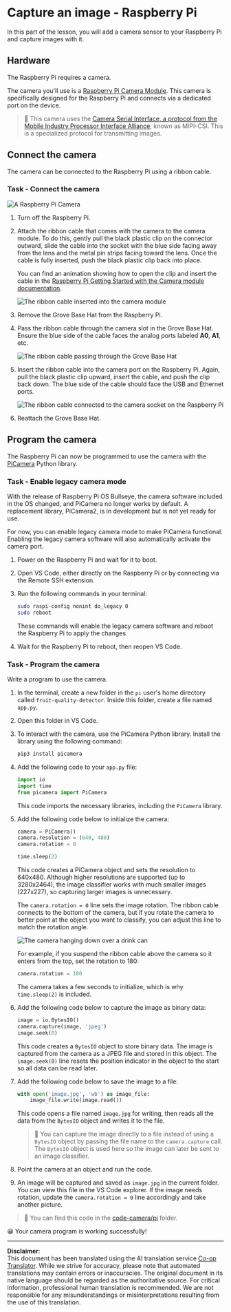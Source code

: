 <!--
CO_OP_TRANSLATOR_METADATA:
{
  "original_hash": "c677667095f6133eee418c7e53615d05",
  "translation_date": "2025-08-28T19:09:49+00:00",
  "source_file": "4-manufacturing/lessons/2-check-fruit-from-device/pi-camera.md",
  "language_code": "en"
}
-->
# Capture an image - Raspberry Pi

In this part of the lesson, you will add a camera sensor to your Raspberry Pi and capture images with it.

## Hardware

The Raspberry Pi requires a camera.

The camera you'll use is a [Raspberry Pi Camera Module](https://www.raspberrypi.org/products/camera-module-v2/). This camera is specifically designed for the Raspberry Pi and connects via a dedicated port on the device.

> 💁 This camera uses the [Camera Serial Interface, a protocol from the Mobile Industry Processor Interface Alliance](https://wikipedia.org/wiki/Camera_Serial_Interface), known as MIPI-CSI. This is a specialized protocol for transmitting images.

## Connect the camera

The camera can be connected to the Raspberry Pi using a ribbon cable.

### Task - Connect the camera

![A Raspberry Pi Camera](../../../../../translated_images/pi-camera-module.4278753c31bd6e757aa2b858be97d72049f71616278cefe4fb5abb485b40a078.en.png)

1. Turn off the Raspberry Pi.

1. Attach the ribbon cable that comes with the camera to the camera module. To do this, gently pull the black plastic clip on the connector outward, slide the cable into the socket with the blue side facing away from the lens and the metal pin strips facing toward the lens. Once the cable is fully inserted, push the black plastic clip back into place.

    You can find an animation showing how to open the clip and insert the cable in the [Raspberry Pi Getting Started with the Camera module documentation](https://projects.raspberrypi.org/en/projects/getting-started-with-picamera/2).

    ![The ribbon cable inserted into the camera module](../../../../../translated_images/pi-camera-ribbon-cable.0bf82acd251611c21ac616f082849413e2b322a261d0e4f8fec344248083b07e.en.png)

1. Remove the Grove Base Hat from the Raspberry Pi.

1. Pass the ribbon cable through the camera slot in the Grove Base Hat. Ensure the blue side of the cable faces the analog ports labeled **A0**, **A1**, etc.

    ![The ribbon cable passing through the Grove Base Hat](../../../../../translated_images/grove-base-hat-ribbon-cable.501fed202fcf73b11b2b68f6d246189f7d15d3e4423c572ddee79d77b4632b47.en.png)

1. Insert the ribbon cable into the camera port on the Raspberry Pi. Again, pull the black plastic clip upward, insert the cable, and push the clip back down. The blue side of the cable should face the USB and Ethernet ports.

    ![The ribbon cable connected to the camera socket on the Raspberry Pi](../../../../../translated_images/pi-camera-socket-ribbon-cable.a18309920b11800911082ed7aa6fb28e6d9be3a022e4079ff990016cae3fca10.en.png)

1. Reattach the Grove Base Hat.

## Program the camera

The Raspberry Pi can now be programmed to use the camera with the [PiCamera](https://pypi.org/project/picamera/) Python library.

### Task - Enable legacy camera mode

With the release of Raspberry Pi OS Bullseye, the camera software included in the OS changed, and PiCamera no longer works by default. A replacement library, PiCamera2, is in development but is not yet ready for use.

For now, you can enable legacy camera mode to make PiCamera functional. Enabling the legacy camera software will also automatically activate the camera port.

1. Power on the Raspberry Pi and wait for it to boot.

1. Open VS Code, either directly on the Raspberry Pi or by connecting via the Remote SSH extension.

1. Run the following commands in your terminal:

    ```sh
    sudo raspi-config nonint do_legacy 0
    sudo reboot
    ```

    These commands will enable the legacy camera software and reboot the Raspberry Pi to apply the changes.

1. Wait for the Raspberry Pi to reboot, then reopen VS Code.

### Task - Program the camera

Write a program to use the camera.

1. In the terminal, create a new folder in the `pi` user's home directory called `fruit-quality-detector`. Inside this folder, create a file named `app.py`.

1. Open this folder in VS Code.

1. To interact with the camera, use the PiCamera Python library. Install the library using the following command:

    ```sh
    pip3 install picamera
    ```

1. Add the following code to your `app.py` file:

    ```python
    import io
    import time
    from picamera import PiCamera
    ```

    This code imports the necessary libraries, including the `PiCamera` library.

1. Add the following code below to initialize the camera:

    ```python
    camera = PiCamera()
    camera.resolution = (640, 480)
    camera.rotation = 0
    
    time.sleep(2)
    ```

    This code creates a PiCamera object and sets the resolution to 640x480. Although higher resolutions are supported (up to 3280x2464), the image classifier works with much smaller images (227x227), so capturing larger images is unnecessary.

    The `camera.rotation = 0` line sets the image rotation. The ribbon cable connects to the bottom of the camera, but if you rotate the camera to better point at the object you want to classify, you can adjust this line to match the rotation angle.

    ![The camera hanging down over a drink can](../../../../../translated_images/pi-camera-upside-down.5376961ba31459883362124152ad6b823d5ac5fc14e85f317e22903bd681c2b6.en.png)

    For example, if you suspend the ribbon cable above the camera so it enters from the top, set the rotation to 180:

    ```python
    camera.rotation = 180
    ```

    The camera takes a few seconds to initialize, which is why `time.sleep(2)` is included.

1. Add the following code below to capture the image as binary data:

    ```python
    image = io.BytesIO()
    camera.capture(image, 'jpeg')
    image.seek(0)
    ```

    This code creates a `BytesIO` object to store binary data. The image is captured from the camera as a JPEG file and stored in this object. The `image.seek(0)` line resets the position indicator in the object to the start so all data can be read later.

1. Add the following code below to save the image to a file:

    ```python
    with open('image.jpg', 'wb') as image_file:
        image_file.write(image.read())
    ```

    This code opens a file named `image.jpg` for writing, then reads all the data from the `BytesIO` object and writes it to the file.

    > 💁 You can capture the image directly to a file instead of using a `BytesIO` object by passing the file name to the `camera.capture` call. The `BytesIO` object is used here so the image can later be sent to an image classifier.

1. Point the camera at an object and run the code.

1. An image will be captured and saved as `image.jpg` in the current folder. You can view this file in the VS Code explorer. If the image needs rotation, update the `camera.rotation = 0` line accordingly and take another picture.

> 💁 You can find this code in the [code-camera/pi](../../../../../4-manufacturing/lessons/2-check-fruit-from-device/code-camera/pi) folder.

😀 Your camera program is working successfully!

---

**Disclaimer**:  
This document has been translated using the AI translation service [Co-op Translator](https://github.com/Azure/co-op-translator). While we strive for accuracy, please note that automated translations may contain errors or inaccuracies. The original document in its native language should be regarded as the authoritative source. For critical information, professional human translation is recommended. We are not responsible for any misunderstandings or misinterpretations resulting from the use of this translation.